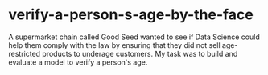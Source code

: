 # verify-a-person-s-age-by-the-face
A supermarket chain called Good Seed wanted to see if Data Science could help them comply with the law by ensuring that they did not sell age-restricted products to underage customers.   My task was to build and evaluate a model to verify a person's age.
